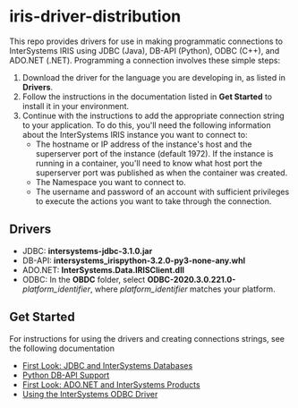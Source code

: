 # iris-driver-distribution
This repo provides drivers for use in making programmatic connections to InterSystems IRIS using JDBC (Java), DB-API (Python), ODBC (C++), and ADO.NET (.NET). Programming a connection involves these simple steps:

1. Download the driver for the language you are developing in, as listed in **Drivers**. 
2. Follow the instructions in the documentation listed in **Get Started** to install it in your environment.
3. Continue with the instructions to add the appropriate connection string to your application. To do this, you'll need the following information about the InterSystems IRIS instance you want to connect to:
	- The hostname or IP address of the instance's host and the superserver port of the instance (default 1972). If the instance is running in a container, you'll need to know what host port the superserver port was published as when the container was created.
	- The Namespace you want to connect to.
	- The username and password of an account with sufficient privileges to execute the actions you want to take through the connection.

## Drivers
- JDBC: 
**intersystems-jdbc-3.1.0.jar**
- DB-API: 
**intersystems_irispython-3.2.0-py3-none-any.whl**
-  ADO.NET:
**InterSystems.Data.IRISClient.dll**
- ODBC: 
In the **OBDC** folder, select **ODBC-2020.3.0.221.0-**_platform_identifier_, where _platform_identifier_ matches your platform.

## Get Started
For instructions for using the drivers and creating connections strings, see the following documentation
- [First Look: JDBC and InterSystems Databases](https://docs.intersystems.com/irislatest/csp/docbook/DocBook.UI.Page.cls?KEY=AFL_jdbc#AFL_jdbc_Exploring)
- [Python DB-API Support](https://docs.intersystems.com/iris20221/csp/docbook/DocBook.UI.Page.cls?KEY=BTPI_pyapi)
- [First Look: ADO.NET and InterSystems Products](https://docs.intersystems.com/irislatest/csp/docbook/DocBook.UI.Page.cls?KEY=AFL_adonet#AFL_adonet_exploring)
- [Using the InterSystems ODBC Driver](https://docs.intersystems.com/iris20221/csp/docbook/DocBook.UI.Page.cls?KEY=BNETODBC_intro)
